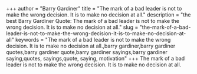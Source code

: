 +++
author = "Barry Gardiner"
title = "The mark of a bad leader is not to make the wrong decision. It is to make no decision at all."
description = "the best Barry Gardiner Quote: The mark of a bad leader is not to make the wrong decision. It is to make no decision at all."
slug = "the-mark-of-a-bad-leader-is-not-to-make-the-wrong-decision-it-is-to-make-no-decision-at-all"
keywords = "The mark of a bad leader is not to make the wrong decision. It is to make no decision at all.,barry gardiner,barry gardiner quotes,barry gardiner quote,barry gardiner sayings,barry gardiner saying,quotes, sayings,quote, saying, motivation"
+++
The mark of a bad leader is not to make the wrong decision. It is to make no decision at all.
